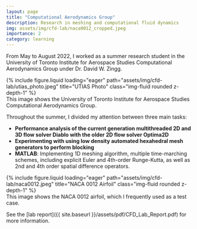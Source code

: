 ```yaml
---
layout: page
title: "Computational Aerodynamics Group"
description: Research in meshing and computational fluid dynamics
img: assets/img/cfd-lab/naca0012_cropped.jpeg
importance: 2
category: learning
---
```


From May to August 2022, I worked as a summer research student in the University of Toronto Institute for Aerospace Studies Computational Aerodynamics Group under Dr. David W. Zingg.

<div class="row">
    <div class="col-sm mt-3 mt-md-0">
        {% include figure.liquid loading="eager" path="assets/img/cfd-lab/utias_photo.jpeg" title="UTIAS Photo" class="img-fluid rounded z-depth-1" %}
    </div>
</div>
<div class="caption">
    This image shows the University of Toronto Institute for Aerospace Studies Computational Aerodynamics Group.
</div>

Throughout the summer, I divided my attention between three main tasks:

- **Performance analysis of the current generation multithreaded 2D and 3D flow solver Diablo with the older 2D flow solver Optima2D**
- **Experimenting with using low density automated hexahedral mesh generators to perform blocking**
- **MATLAB**: Implementing 1D meshing algorithm, multiple time-marching schemes, including explicit Euler and 4th-order Runge-Kutta, as well as 2nd and 4th order spatial difference operators.

<div class="row">
    <div class="col-sm mt-3 mt-md-0">
        {% include figure.liquid loading="eager" path="assets/img/cfd-lab/naca0012.jpeg" title="NACA 0012 Airfoil" class="img-fluid rounded z-depth-1" %}
    </div>
</div>
<div class="caption">
    This image shows the NACA 0012 airfoil, which I frequently used as a test case.
</div>

See the [lab report]({{ site.baseurl }}/assets/pdf/CFD_Lab_Report.pdf) for more information.
